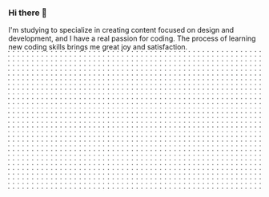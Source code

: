 ### Hi there 👋
I'm studying to specialize in creating content focused on design and development, and I have a real passion for coding. The process of learning new coding skills brings me great joy and satisfaction.
<img src="https://github.com/j7sus/j7sus/blob/main/grid%20img%20transparent.png?raw=true" style="background" height="80%">

<!--
**j7sus/j7sus** is a ✨ _special_ ✨ repository because its `README.md` (this file) appears on your GitHub profile.

Here are some ideas to get you started:

- 🔭 I’m currently working on ...
- 🌱 I’m currently learning ...
- 👯 I’m looking to collaborate on ...
- 🤔 I’m looking for help with ...
- 💬 Ask me about ...
- 📫 How to reach me: ...
- 😄 Pronouns: ...
- ⚡ Fun fact: ...
-->
